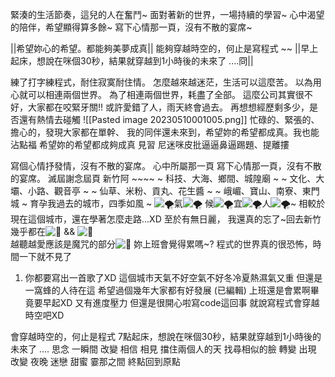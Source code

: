 緊湊的生活節奏，這兒的人在奮鬥~
面對著新的世界，一場持續的學習~
心中渴望的陪伴，希望顯得算多餘~
寫下心情那一頁，沒有不散的宴席~


||希望妳心的希望。都能夠美夢成真||
能夠穿越時空的，何止是寫程式 ~~
||早上起床，想說在咪個30秒，結果就穿越到1小時後的未來了 ....冏||

練了打字練程式，耐住寂寞耐住情。
怎麼越來越迷茫，生活可以這麼苦。
以為用心就可以相連兩個世界。
為了相連兩個世界，耗盡了全部。
這麼公司其實很不好，大家都在咬緊牙關!!
或許愛錯了人，雨天終會過去。
再想想經歷剩多少，是否還有熱情去碰觸
![[Pasted image 20230510001005.png]]
忙碌的、緊張的、擔心的，發現大家都在單幹、
我的同伴還未來到，希望妳的希望都成真。我也能沾點福
希望妳的希望都成夠成真
見習 尼迷咪皮批逼逼鼻逼踢題、提離摟

寫個心情抒發情，沒有不散的宴席。
心中所屬那一頁
寫下心情那一頁，沒有不散的宴席。
滅屆謝念屆頁
新竹阿 ~~~~ 
~ 科技、大海、鄉間、城隍廟 ~ 
~ 文化、大壩、小路、觀音亭 ~ 
~ 仙草、米粉、貢丸、花生醬 ~ 
~ 峨嵋、寶山、南寮、東門城 ~ 
育孕我過去的城市，四季如風 ~
![🌪️](https://discord.com/assets/065cf6676dbeebd1264438854f2a76e6.svg)氣![🌪️](https://discord.com/assets/065cf6676dbeebd1264438854f2a76e6.svg) 候![🌪️](https://discord.com/assets/065cf6676dbeebd1264438854f2a76e6.svg)宜![🌪️](https://discord.com/assets/065cf6676dbeebd1264438854f2a76e6.svg)人![🌪️](https://discord.com/assets/065cf6676dbeebd1264438854f2a76e6.svg)~
相較於現在這個城市，還在學著怎麼走路...XD 
至於有無日麗，
我還真的忘了~回去新竹幾乎都在![🛌](https://discord.com/assets/6c19371cf04137dfdd0de46a32c230fd.svg) && ![🎸](https://discord.com/assets/e048d897c44345a409d66888bf61f72d.svg)   
越聽越愛應該是魔咒的部分![🤣](https://discord.com/assets/567230faa19ec889fad5613630597049.svg) 
妳上班會覺得累嗎~?
程式的世界真的很恐怖，時間一下就不見了

1.  你都要寫出一首歌了XD
    這個城市天氣不好空氣不好冬冷夏熱濕氣又重
    但還是一窩蜂的人待在這
    希望過個幾年大家都有好發展 (已編輯)
    上班還是會累啊畢竟要早起XD
    又有進度壓力
    但還是很開心啦寫code這回事
    就說寫程式會穿越時空吧XD

會穿越時空的，何止是程式
7點起床，想說在咪個30秒，結果就穿越到1小時後的未來了 ....
思念 一瞬間 改變 相信 相見 擋住兩個人的天 找尋相似的臉 轉變 出現 改變 夜晚 迷戀 甜蜜 霎那之間 終點回到原點


